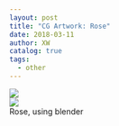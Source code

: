 ```yaml
---
layout: post
title: "CG Artwork: Rose"
date: 2018-03-11
author: XW
catalog: true
tags:
  - other
---
```


<div class="post-image-wrapper">
  <div>
    <img src="{{site.url}}/img/pictures/blender-rose.png" class="post-image" />
  </div>
  <div>
    <img src="{{site.url}}/img/pictures/blender-rose2.png" class="post-image" />
  </div>
  <div>Rose, using blender</div>
</div>
